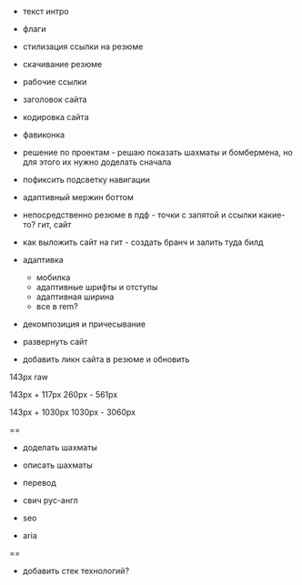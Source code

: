 + текст интро

+ флаги

+ стилизация ссылки на резюме

+ скачивание резюме

+ рабочие ссылки

+ заголовок сайта

+ кодировка сайта

+ фавиконка

+ решение по проектам - решаю показать шахматы и бомбермена, но для этого их нужно доделать сначала

+ пофиксить подсветку навигации

+ адаптивный мержин боттом

+ непосредственно резюме в пдф - точки с запятой и ссылки какие-то? гит, сайт

+ как выложить сайт на гит - создать бранч и залить туда билд

- адаптивка
    + мобилка
    - адаптивные шрифты и отступы
    - адаптивная ширина
    - все в rem?

- декомпозиция и причесывание

- развернуть сайт

- добавить ликн сайта в резюме и обновить

143px raw

143px + 117px
260px - 561px

143px + 1030px
1030px - 3060px

==



- доделать шахматы

- описать шахматы

- перевод

- свич рус-англ

- seo

- aria

==

- добавить стек технологий?


